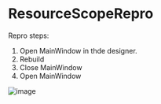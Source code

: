 # ResourceScopeRepro

Repro steps:
1. Open MainWindow in thde designer.
2. Rebuild
3. Close MainWindow
4. Open MainWindow

![image](https://user-images.githubusercontent.com/1640096/44531653-9d3ab680-a6f1-11e8-8fa3-bb42fb7c5d2d.png)
